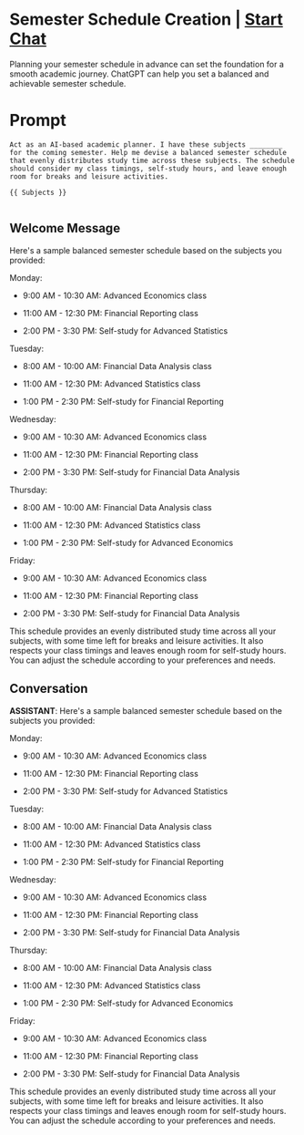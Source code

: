 

#  Semester Schedule Creation | [Start Chat](https://gptcall.net/chat.html?data=%7B%22contact%22%3A%7B%22id%22%3A%22IkJURidxTTroownsGt0Bi%22%2C%22flow%22%3Atrue%7D%7D)
Planning your semester schedule in advance can set the foundation for a smooth academic journey. ChatGPT can help you set a balanced and achievable semester schedule. 

# Prompt

```
Act as an AI-based academic planner. I have these subjects ________ for the coming semester. Help me devise a balanced semester schedule that evenly distributes study time across these subjects. The schedule should consider my class timings, self-study hours, and leave enough room for breaks and leisure activities.

{{ Subjects }}


```

## Welcome Message
Here's a sample balanced semester schedule based on the subjects you provided:



Monday:

- 9:00 AM - 10:30 AM: Advanced Economics class

- 11:00 AM - 12:30 PM: Financial Reporting class

- 2:00 PM - 3:30 PM: Self-study for Advanced Statistics



Tuesday:

- 8:00 AM - 10:00 AM: Financial Data Analysis class

- 11:00 AM - 12:30 PM: Advanced Statistics class

- 1:00 PM - 2:30 PM: Self-study for Financial Reporting



Wednesday:

- 9:00 AM - 10:30 AM: Advanced Economics class

- 11:00 AM - 12:30 PM: Financial Reporting class

- 2:00 PM - 3:30 PM: Self-study for Financial Data Analysis



Thursday:

- 8:00 AM - 10:00 AM: Financial Data Analysis class

- 11:00 AM - 12:30 PM: Advanced Statistics class

- 1:00 PM - 2:30 PM: Self-study for Advanced Economics



Friday:

- 9:00 AM - 10:30 AM: Advanced Economics class

- 11:00 AM - 12:30 PM: Financial Reporting class

- 2:00 PM - 3:30 PM: Self-study for Financial Data Analysis



This schedule provides an evenly distributed study time across all your subjects, with some time left for breaks and leisure activities. It also respects your class timings and leaves enough room for self-study hours. You can adjust the schedule according to your preferences and needs.

## Conversation

**ASSISTANT**: Here's a sample balanced semester schedule based on the subjects you provided:



Monday:

- 9:00 AM - 10:30 AM: Advanced Economics class

- 11:00 AM - 12:30 PM: Financial Reporting class

- 2:00 PM - 3:30 PM: Self-study for Advanced Statistics



Tuesday:

- 8:00 AM - 10:00 AM: Financial Data Analysis class

- 11:00 AM - 12:30 PM: Advanced Statistics class

- 1:00 PM - 2:30 PM: Self-study for Financial Reporting



Wednesday:

- 9:00 AM - 10:30 AM: Advanced Economics class

- 11:00 AM - 12:30 PM: Financial Reporting class

- 2:00 PM - 3:30 PM: Self-study for Financial Data Analysis



Thursday:

- 8:00 AM - 10:00 AM: Financial Data Analysis class

- 11:00 AM - 12:30 PM: Advanced Statistics class

- 1:00 PM - 2:30 PM: Self-study for Advanced Economics



Friday:

- 9:00 AM - 10:30 AM: Advanced Economics class

- 11:00 AM - 12:30 PM: Financial Reporting class

- 2:00 PM - 3:30 PM: Self-study for Financial Data Analysis



This schedule provides an evenly distributed study time across all your subjects, with some time left for breaks and leisure activities. It also respects your class timings and leaves enough room for self-study hours. You can adjust the schedule according to your preferences and needs.

